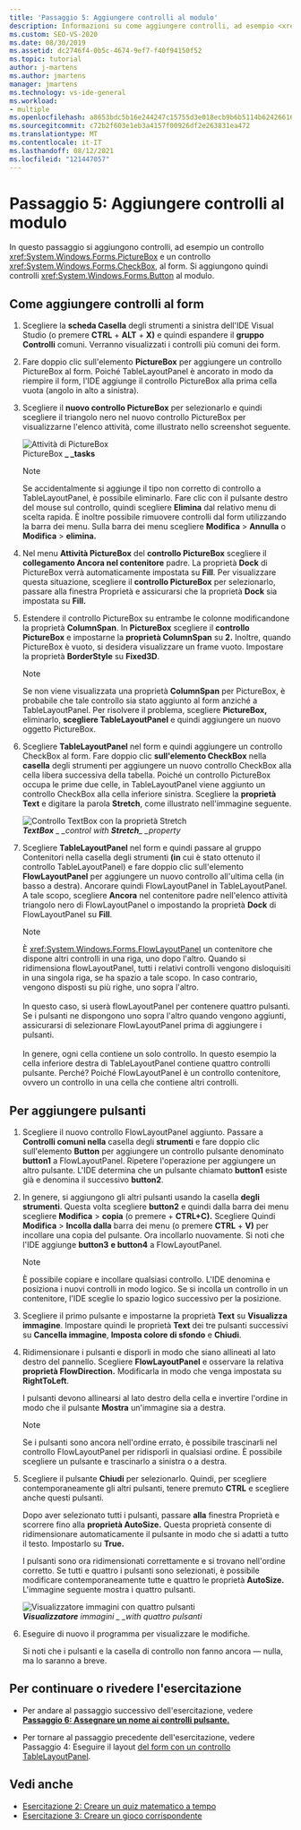 ```yaml
---
title: 'Passaggio 5: Aggiungere controlli al modulo'
description: Informazioni su come aggiungere controlli, ad esempio <xref:System.Windows.Forms.PictureBox> un controllo e un controllo , al <xref:System.Windows.Forms.CheckBox> form.
ms.custom: SEO-VS-2020
ms.date: 08/30/2019
ms.assetid: dc2746f4-0b5c-4674-9ef7-f40f94150f52
ms.topic: tutorial
author: j-martens
ms.author: jmartens
manager: jmartens
ms.technology: vs-ide-general
ms.workload:
- multiple
ms.openlocfilehash: a8653bdc5b16e244247c15755d3e018ecb9b6b5114b6242661648f219fb58de5
ms.sourcegitcommit: c72b2f603e1eb3a4157f00926df2e263831ea472
ms.translationtype: MT
ms.contentlocale: it-IT
ms.lasthandoff: 08/12/2021
ms.locfileid: "121447057"
---
```

# <a name="step-5-add-controls-to-your-form"></a>Passaggio 5: Aggiungere controlli al modulo

In questo passaggio si aggiungono controlli, ad esempio un controllo <xref:System.Windows.Forms.PictureBox> e un controllo <xref:System.Windows.Forms.CheckBox>, al form. Si aggiungono quindi controlli <xref:System.Windows.Forms.Button> al modulo.

## <a name="how-to-add-controls-to-your-form"></a>Come aggiungere controlli al form

1. Scegliere la **scheda Casella** degli strumenti a sinistra dell'IDE Visual Studio (o premere **CTRL** + **ALT** + **X)** e quindi espandere il **gruppo Controlli** comuni. Verranno visualizzati i controlli più comuni dei form.

1. Fare doppio clic sull'elemento **PictureBox** per aggiungere un controllo PictureBox al form. Poiché TableLayoutPanel è ancorato in modo da riempire il form, l'IDE aggiunge il controllo PictureBox alla prima cella vuota (angolo in alto a sinistra).

1. Scegliere il **nuovo controllo PictureBox** per selezionarlo e quindi scegliere il triangolo nero nel nuovo controllo PictureBox per visualizzarne l'elenco attività, come illustrato nello screenshot seguente.

    ![Attività di PictureBox](../ide/media/express_pictureboxtasks.png)<br/>PictureBox **_ _tasks**

    > [!NOTE]
    > Se accidentalmente si aggiunge il tipo non corretto di controllo a TableLayoutPanel, è possibile eliminarlo. Fare clic con il pulsante destro del mouse sul controllo, quindi scegliere **Elimina** dal relativo menu di scelta rapida. È inoltre possibile rimuovere controlli dal form utilizzando la barra dei menu. Sulla barra dei menu scegliere **Modifica**  >  **Annulla** o **Modifica**  >  **elimina.**

1. Nel menu **Attività PictureBox** del **controllo PictureBox** scegliere il **collegamento Ancora nel contenitore** padre. La proprietà **Dock** di PictureBox verrà automaticamente impostata su **Fill**. Per visualizzare questa situazione, scegliere il **controllo PictureBox** per selezionarlo, passare alla finestra Proprietà e assicurarsi che la proprietà **Dock** sia impostata su **Fill.** 

1. Estendere il controllo PictureBox su entrambe le colonne modificandone la proprietà **ColumnSpan**. In **PictureBox** scegliere il **controllo PictureBox** e impostarne la **proprietà ColumnSpan** su **2.** Inoltre, quando PictureBox è vuoto, si desidera visualizzare un frame vuoto. Impostare la proprietà **BorderStyle** su **Fixed3D**.

    > [!NOTE]
    > Se non viene visualizzata una proprietà **ColumnSpan** per PictureBox, è probabile che tale controllo sia stato aggiunto al form anziché a TableLayoutPanel. Per risolvere il problema, scegliere **PictureBox,** eliminarlo, **scegliere TableLayoutPanel** e quindi aggiungere un nuovo oggetto PictureBox.

1. Scegliere **TableLayoutPanel** nel form e quindi aggiungere un controllo CheckBox al form. Fare doppio clic **sull'elemento CheckBox** nella **casella** degli strumenti per aggiungere un nuovo controllo CheckBox alla cella libera successiva della tabella. Poiché un controllo PictureBox occupa le prime due celle, in TableLayoutPanel viene aggiunto un controllo CheckBox alla cella inferiore sinistra. Scegliere la **proprietà Text** e digitare la parola **Stretch**, come illustrato nell'immagine seguente.

    ![Controllo TextBox con la proprietà Stretch](../ide/media/express_pictureviewercheckbox.png)<br/>***TextBox** _ _control with* ***Stretch**_ _property*

1. Scegliere **TableLayoutPanel** nel form e quindi  passare al gruppo Contenitori nella casella degli strumenti **(in** cui è stato ottenuto il controllo TableLayoutPanel) e fare doppio clic sull'elemento **FlowLayoutPanel** per aggiungere un nuovo controllo all'ultima cella (in basso a destra). Ancorare quindi FlowLayoutPanel in TableLayoutPanel. A tale scopo, scegliere **Ancora** nel contenitore padre nell'elenco attività triangolo nero di FlowLayoutPanel o impostando la proprietà **Dock** di FlowLayoutPanel su **Fill**.

    > [!NOTE]
    > È <xref:System.Windows.Forms.FlowLayoutPanel> un contenitore che dispone altri controlli in una riga, uno dopo l'altro. Quando si ridimensiona flowLayoutPanel, tutti i relativi controlli vengono disloquisiti in una singola riga, se ha spazio a tale scopo. In caso contrario, vengono disposti su più righe, uno sopra l'altro. <br/><br/>In questo caso, si userà flowLayoutPanel per contenere quattro pulsanti. Se i pulsanti ne dispongono uno sopra l'altro quando vengono aggiunti, assicurarsi di selezionare FlowLayoutPanel prima di aggiungere i pulsanti. <br/><br/>In genere, ogni cella contiene un solo controllo. In questo esempio la cella inferiore destra di TableLayoutPanel contiene quattro controlli pulsante. Perché?  Poiché FlowLayoutPanel è un controllo contenitore, ovvero un controllo in una cella che contiene altri controlli.

## <a name="to-add-buttons"></a>Per aggiungere pulsanti

1. Scegliere il nuovo controllo FlowLayoutPanel aggiunto. Passare a **Controlli comuni nella** casella degli **strumenti** e fare doppio clic sull'elemento **Button** per aggiungere un controllo pulsante denominato **button1** a FlowLayoutPanel. Ripetere l'operazione per aggiungere un altro pulsante. L'IDE determina che un pulsante chiamato **button1** esiste già e denomina il successivo **button2**.

1. In genere, si aggiungono gli altri pulsanti usando la casella **degli strumenti**. Questa volta scegliere **button2** e quindi dalla barra dei menu scegliere **Modifica**  >  **copia** (o premere  + **CTRL+C).** Scegliere Quindi **Modifica**  >  **Incolla dalla** barra dei menu (o premere **CTRL** + **V)** per incollare una copia del pulsante. Ora incollarlo nuovamente. Si noti che l'IDE aggiunge **button3** **e button4** a FlowLayoutPanel.

    > [!NOTE]
    > È possibile copiare e incollare qualsiasi controllo. L'IDE denomina e posiziona i nuovi controlli in modo logico. Se si incolla un controllo in un contenitore, l'IDE sceglie lo spazio logico successivo per la posizione.

1. Scegliere il primo pulsante e impostarne la proprietà **Text** su **Visualizza immagine**. Impostare quindi le proprietà **Text** dei tre pulsanti successivi su **Cancella immagine**, **Imposta colore di sfondo** e **Chiudi**.

1. Ridimensionare i pulsanti e disporli in modo che siano allineati al lato destro del pannello. Scegliere **FlowLayoutPanel** e osservare la relativa **proprietà FlowDirection.** Modificarla in modo che venga impostata su **RightToLeft**.

   I pulsanti devono allinearsi al lato destro della cella e invertire l'ordine in modo che il pulsante **Mostra** un'immagine sia a destra.

    > [!NOTE]
    > Se i pulsanti sono ancora nell'ordine errato, è possibile trascinarli nel controllo FlowLayoutPanel per ridisporli in qualsiasi ordine. È possibile scegliere un pulsante e trascinarlo a sinistra o a destra.

1. Scegliere il pulsante **Chiudi** per selezionarlo. Quindi, per scegliere contemporaneamente gli altri pulsanti, tenere premuto **CTRL** e scegliere anche questi pulsanti.

   Dopo aver selezionato tutti i pulsanti, passare **alla** finestra Proprietà e scorrere fino alla **proprietà AutoSize.** Questa proprietà consente di ridimensionare automaticamente il pulsante in modo che si adatti a tutto il testo. Impostarlo su **True.**

   I pulsanti sono ora ridimensionati correttamente e si trovano nell'ordine corretto. Se tutti e quattro i pulsanti sono selezionati, è possibile modificare contemporaneamente tutte e quattro le proprietà **AutoSize.** L'immagine seguente mostra i quattro pulsanti.

    ![Visualizzatore immagini con quattro pulsanti](../ide/media/express_autosize.png)<br/>***Visualizzatore** immagini _ _with quattro pulsanti*

1. Eseguire di nuovo il programma per visualizzare le modifiche.

   Si noti che i pulsanti e la casella di controllo non fanno ancora &mdash; nulla, ma lo saranno a breve.

## <a name="to-continue-or-review"></a>Per continuare o rivedere l'esercitazione

* Per andare al passaggio successivo dell'esercitazione, vedere **[Passaggio 6: Assegnare un nome ai controlli pulsante.](../ide/step-6-name-your-button-controls.md)**

* Per tornare al passaggio precedente dell'esercitazione, vedere Passaggio 4: Eseguire il layout [del form con un controllo TableLayoutPanel](../ide/step-4-lay-out-your-form-with-a-tablelayoutpanel-control.md).

## <a name="see-also"></a>Vedi anche

* [Esercitazione 2: Creare un quiz matematico a tempo](tutorial-2-create-a-timed-math-quiz.md)
* [Esercitazione 3: Creare un gioco corrispondente](tutorial-3-create-a-matching-game.md)
